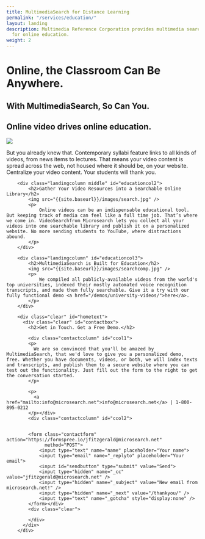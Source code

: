 ```yaml
---
title: MultimediaSearch for Distance Learning
permalink: "/services/education/"
layout: landing
description: Multimedia Reference Corporation provides multimedia search functionality
  for online education.
weight: 2
---
```


<div class="landing">
    <div id="educationbanner" class="landingbanner">
      <h1>Online, the Classroom Can Be Anywhere.</h1>
      <h2>With MultimediaSearch, So Can You.</h2>
    </div>
    <div class="wrapper">
        <div class="landingcolumn" id="educationcol1">
            <h2>Online video drives online education.</h2>
            <img src="{{site.baseurl}}/images/coffeeshop.jpg" />
            <p>
                But you already knew that. Contemporary syllabi feature links to all kinds of videos, from news items to lectures. That means your video content is spread across the web, not housed where it should be, on your website. Centralize your video content. Your students will thank you.
            </p>
        </div>

        <div class="landingcolumn middle" id="educationcol2">
            <h2>Gather Your Video Resources into a Searchable Online Library</h2>
            <img src="{{site.baseurl}}/images/search.jpg" />
            <p>
                Online videos can be an indispensable educational tool. But keeping track of media can feel like a full time job. That’s where we come in. VideoSearchfrom Microsearch lets you collect all your videos into one searchable library and publish it on a personalized website. No more sending students to YouTube, where distractions abound.
            </p>
        </div>

        <div class="landingcolumn" id="educationcol3">
            <h2>MultimediaSearch is Built for Education</h2>
            <img src="{{site.baseurl}}/images/searchcomp.jpg" />
            <p>
                We compiled all publicly-available videos from the world's top universities, indexed their mostly automated voice recognition transcripts, and made them fully searchable. Give it a try with our fully functional demo <a href="/demos/university-videos/">here</a>.
            </p>
        </div>

        <div class="clear" id="hometext">
          <div class="clear" id="contactbox">
            <h2>Get in Touch. Get a Free Demo.</h2>

            <div class="contactcolumn" id="ccol1">
            <p>
              We are so convinced that you'll be amazed by MultimediaSearch, that we'd love to give you a personalized demo, free. Whether you have documents, videos, or both, we will index texts and transcripts, and publish them to a secure website where you can test out the functionality. Just fill out the form to the right to get the conversation started.
            </p>

            <p>
              <a href="mailto:info@microsearch.net">info@microsearch.net</a> | 1-800-895-0212
            </p></div>
            <div class="contactcolumn" id="ccol2">


            <form class="contactform" action="https://formspree.io/jfitzgerald@microsearch.net"
                  method="POST">
                <input type="text" name="name" placeholder="Your name">
                <input type="email" name="_replyto" placeholder="Your email">
                <input id="sendbutton" type="submit" value="Send">
                <input type="hidden" name="_cc" value="jfitzgerald@microsearch.net" />
                <input type="hidden" name="_subject" value="New email from microsearch.net!" />
                <input type="hidden" name="_next" value="/thankyou/" />
                <input type="text" name="_gotcha" style="display:none" />
            </form></div>
            <div class="clear">

            </div>
          </div>
        </div>

